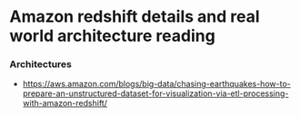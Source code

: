 # Amazon redshift details and real world architecture reading

### Architectures
* https://aws.amazon.com/blogs/big-data/chasing-earthquakes-how-to-prepare-an-unstructured-dataset-for-visualization-via-etl-processing-with-amazon-redshift/
